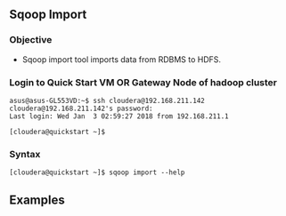 ## Sqoop Import

### Objective
* Sqoop import tool imports data from RDBMS to HDFS.

### Login to Quick Start VM OR Gateway Node of hadoop cluster

~~~
asus@asus-GL553VD:~$ ssh cloudera@192.168.211.142
cloudera@192.168.211.142's password: 
Last login: Wed Jan  3 02:59:27 2018 from 192.168.211.1

[cloudera@quickstart ~]$
~~~

### Syntax

~~~
[cloudera@quickstart ~]$ sqoop import --help
~~~

## Examples

